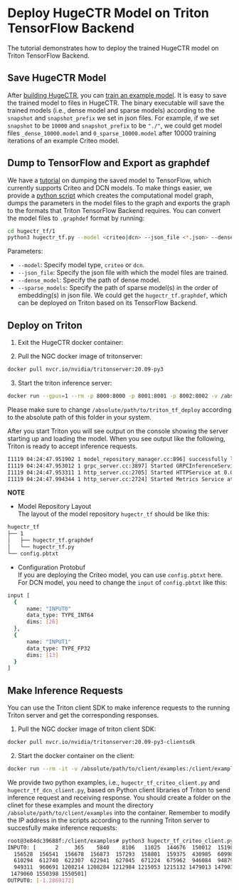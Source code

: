 # Deploy HugeCTR Model on Triton TensorFlow Backend
The tutorial demonstrates how to deploy the trained HugeCTR model on Triton TensorFlow Backend.

## Save HugeCTR Model
After [building HugeCTR](https://nvidia-merlin.github.io/HugeCTR/master/hugectr_user_guide.html#installing-and-building-hugectr), you can [train an example model](https://github.com/NVIDIA-Merlin/HugeCTR#getting-started). It is easy to save the trained model to files in HugeCTR. The binary executable will save the trained models (i.e., dense model and sparse models) according to the `snapshot` and `snapshot_prefix` we set in json files. For example, if we set `snapshot` to be `10000` and `snapshot_prefix` to be `"./"`, we could get model files `_dense_10000.model` and `0_sparse_10000.model` after 10000 training iterations of an example Criteo model.

## Dump to TensorFlow and Export as graphdef
We have a [tutorial](../dump_to_tf) on dumping the saved model to TensorFlow, which currently supports Criteo and DCN models. To make things easier, we provide a [python script](./hugectr_tf/1/hugectr_tf.py) which creates the computational model graph, dumps the parameters in the model files to the graph and exports the graph to the formats that Triton TensorFlow Backend requires. You can convert the model files to `.graphdef` format by running:
```bash
cd hugectr_tf/1
python3 hugectr_tf.py --model <criteo|dcn> --json_file <*.json> --dense_model <.model> --sparse_models <.model> ...
```
Parameters:
+ `--model`: Specify model type, `criteo` or `dcn`.
+ `--json_file`: Specify the json file with which the model files are trained.
+ `--dense_model`: Specify the path of dense model.  
+ `--sparse_models`: Specify the path of sparse model(s) in the order of embedding(s) in json file.
We could get the `hugectr_tf.graphdef`, which can be deployed on Triton based on its TensorFlow Backend.

## Deploy on Triton
1. Exit the HugeCTR docker container:

2. Pull the NGC docker image of tritonserver:
```bash
docker pull nvcr.io/nvidia/tritonserver:20.09-py3
```

3. Start the triton inference server:
```bash
docker run --gpus=1 --rm -p 8000:8000 -p 8001:8001 -p 8002:8002 -v /absolute/path/to/triton_tf_deploy:/models nvcr.io/nvidia/tritonserver:20.09-py3 tritonserver --model-repository=/models
```
Please make sure to change `/absolute/path/to/triton_tf_deploy` according to the absolute path of this folder in your system.

After you start Triton you will see output on the console showing the server starting up and loading the model. When you see output like the following, Triton is ready to accept inference requests.
```bash
I1119 04:24:47.951902 1 model_repository_manager.cc:896] successfully loaded 'hugectr_tf' version 1
I1119 04:24:47.953012 1 grpc_server.cc:3897] Started GRPCInferenceService at 0.0.0.0:8001
I1119 04:24:47.953311 1 http_server.cc:2705] Started HTTPService at 0.0.0.0:8000
I1119 04:24:47.994344 1 http_server.cc:2724] Started Metrics Service at 0.0.0.0:8002
```

**NOTE**
  + Model Repository Layout <br>
  The layout of the model repository `hugectr_tf` should be like this:
  ```bash
  hugectr_tf
  ├── 1
  │   ├── hugectr_tf.graphdef
  │   └── hugectr_tf.py
  └── config.pbtxt
  ```
  
  + Configuration Protobuf <br>
  If you are deploying the Criteo model, you can use `config.pbtxt` here. For DCN model, you need to change the `input` of `config.pbtxt` like this:
  ```bash
  input [
    {
        name: "INPUT0"
        data_type: TYPE_INT64
        dims: [26]
    },
    {
        name: "INPUT1"
        data_type: TYPE_FP32
        dims: [13]
    }
  ]
  ```
## Make Inference Requests
You can use the Triton client SDK to make inference requests to the running Triton server and get the corresponding responses.
1. Pull the NGC docker image of triton client SDK:
```bash
docker pull nvcr.io/nvidia/tritonserver:20.09-py3-clientsdk
```
2. Start the docker container on the client:
```bash
docker run --rm -it -v /absolute/path/to/client/examples:/client/examples nvcr.io/nvidia/tritonserver:20.09-py3-clientsdk
```

We provide two python examples, i.e., `hugectr_tf_criteo_client.py` and  `hugectr_tf_dcn_client.py`, based on Python client libraries of Triton to send inference request and receiving response. You should create a folder on the clinet for these examples and mount the directory `/absolute/path/to/client/examples` into the container. Remember to modify the IP address in the scripts according to the running Triton server to succesfully make inference requests:
```bash
root@3e84dc39688f:/client/examples# python3 hugectr_tf_criteo_client.py
INPUT0: [      2     365    5840    8106   11025  144676  150012  151981  152540
  156528  156541  156678  156873  157293  158801  159375  430985  609983
  610294  612740  622307  622941  627045  671224  675962  946084  948795
  949311  960691 1208214 1208284 1212984 1215053 1215132 1479013 1479030
 1479060 1550398 1550501]
OUTPUT0: [-1.2869172]
```